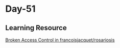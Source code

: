 # Day-51

## Learning Resource

[Broken Access Control in francoisjacquet/rosariosis](https://huntr.dev/bounties/a281c586-9b97-4d17-88ff-ca91bb4c45ad/)
